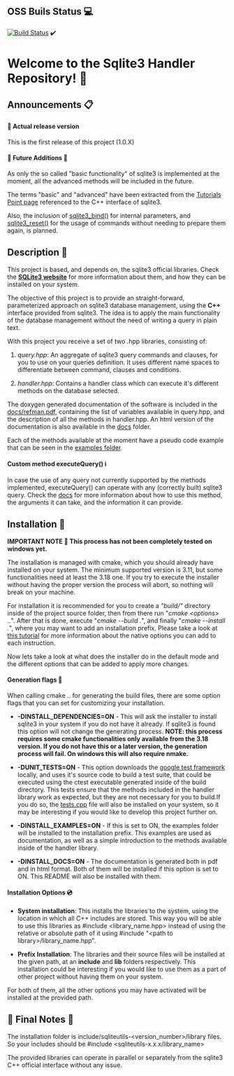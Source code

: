 ## **OSS Buils Status :computer:**

[![Build Status](https://travis-ci.com/AEduardo-png/Sqlite3Utils.svg?token=24Az7WhqXAJTBGASJKeQ&branch=main)](https://travis-ci.com/AEduardo-png/Sqlite3Utils) :heavy_check_mark:

# **Welcome to the Sqlite3 Handler Repository! :notebook:**

## Announcements :clipboard:

#### :pushpin: Actual release version

This is the first release of this project (1.0.X)

#### :pushpin: Future Additions :construction:

As only the so called "basic functionality" of sqlite3 is implemented at the moment, all the advanced methods will be included in the future.

The terms "basic" and "advanced" have been extracted from the [Tutorials Point page](https://www.tutorialspoint.com/sqlite/sqlite_c_cpp.htm) referenced to the C++ interface of sqlite3.

Also, the inclusion of [sqlite3_bind()](https://www.sqlite.org/c3ref/bind_blob.html) for internal parameters, and [sqlite3_reset()](https://www.sqlite.org/c3ref/reset.html) for the usage of commands without needing to prepare them again, is planned.

## Description :scroll:

This project is based, and depends on, the sqlite3 official libraries. Check the [**SQLite3 website**](https://www.sqlite.org/index.html) for more information about them, and how they can be installed on your system.

The objective of this project is to provide an straight-forward, parameterized approach on sqlite3 database management, using the **C++** interface provided from sqlite3. The idea is to apply the main functionality of the database management without the need of writing a query in plain text.

With this project you receive a set of two .hpp libraries, consisting of:

1.  _query.hpp_: An aggregate of sqlite3 query commands and clauses, for you to use on your queries definition. It uses different name spaces to differentiate between command, clauses and conditions.

2.  _handler.hpp_: Contains a handler class which can execute it's different methods on the database selected.

The doxygen generated documentation of the software is included in the [docs/refman.pdf](https://github.com/AEduardo-png/Sqlite3Utils/tree/cmake_installer/docs/refman.pdf), containing the list of variables available in query.hpp, and the description of all the methods in handler.hpp. An html version of the documentation is also available in the [docs](https://github.com/AEduardo-png/Sqlite3Utils/tree/cmake_installer/docs) folder.

Each of the methods available at the moment have a pseudo code example that can be seen in the [examples folder](https://github.com/AEduardo-png/Sqlite3Utils/tree/cmake_installer/examples).

#### Custom method executeQuery() :information_source:

In case the use of any query not currently supported by the methods implemented, executeQuery() can operate with any (correctly built) sqlite3 query. Check the [docs](https://github.com/AEduardo-png/Sqlite3Utils/tree/cmake_installer/docs) for more information about how to use this method, the arguments it can take, and the information it can provide.


## Installation :floppy_disk:

**IMPORTANT NOTE :memo: This process has not been completely tested on windows yet.**

The installation is managed with cmake, which you should already have installed on your system. The minimum supported version is 3.11, but some functionalities need at least the 3.18 one. If you try to execute the installer without having the proper version the process will abort, so nothing will break on your machine.

For installation it is recommended for you to create a _"build/"_ directory inside of the project source folder, then from there run "_cmake &lt;options> .._". After that is done, execute "_cmake --build ._", and finally "_cmake --install ._", where you may want to add an installation prefix. Please take a look at [this tutorial](https://cmake.org/cmake/help/v3.19/manual/cmake.1.html) for more information about the native options you can add to each instruction.

Now lets take a look at what does the installer do in the default mode and the different options that can be added to apply more changes.

#### Generation flags :wrench:

When calling cmake .. for generating the build files, there are some option flags that you can set for customizing your installation.

-   **-DINSTALL_DEPENDENCIES=ON** - This will ask the installer to install sqlite3 in your system if you do not have it already. If sqlite3 is found this option will not change the generating process. **NOTE: this process requires some cmake functionalities only available from the 3.18 version. If you do not have this or a later version, the generation process will fail. On windows this will also require nmake.**

-   **-DUNIT_TESTS=ON** - This option downloads the [google test framework](https://github.com/google/googletest) locally, and uses it's source code to build a test suite, that could be executed using the ctest executable generated inside of the build directory. This tests ensure that the methods included in the handler library work as expected, but they are not necessary for you to build.If you do so, the [tests.cpp](https://github.com/AEduardo-png/Sqlite3Utils/blob/cmake_installer/tests/tests.cpp) file will also be installed on your system, so it may be interesting if you would like to develop this project further on.

-   **-DINSTALL_EXAMPLES=ON** - If this is set to ON, the examples folder will be installed to the installation prefix. This examples are used as documentation, as well as a simple introduction to the methods available inside of the handler library.

-   **-DINSTALL_DOCS=ON** - The documentation is generated both in pdf and in html format. Both of them will be installed if this option is set to ON. This README will also be installed with them.

#### Installation Options :cd:

-   **System installation**: This installs the libraries to the system, using the location in which all C++ includes are stored. This way you will be able to use this libraries as #include &lt;library_name.hpp> instead of using the relative or absolute path of it using #include "&lt;path to library>/library_name.hpp".

-   **Prefix Installation**: The libraries and their source files will be installed at the given path, at an **include** and **lib** folders respectively. This installation could be interesting if you would like to use them as a part of other project without having them on your system.

For both of them, all the other options you may have activated will be installed at the provided path.




## :checkered_flag: Final Notes :checkered_flag:

The installation folder is include/sqliteutils-\<version_number\>/library files. So your includes should be #include <sqliteutils-x.x.x/library_name>

The provided libraries can operate in parallel or separately from the sqlite3 C++ official interface without any issue.
